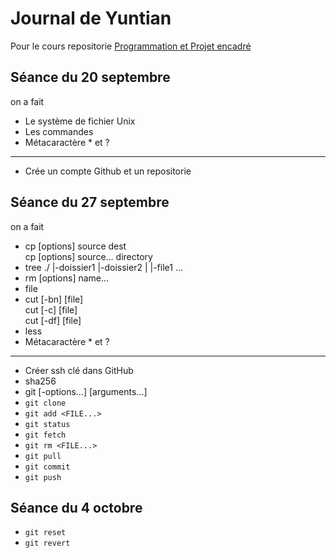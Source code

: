 #  Journal de Yuntian
Pour le cours repositorie [Programmation et Projet encadré](https://github.com/pmagistry/PPE1-2023)
## Séance du 20 septembre

on a fait 
- Le système de fichier Unix
- Les commandes
- Métacaractère * et ?
---
- Crée un compte Github et un repositorie

## Séance du 27 septembre

on a fait
- cp \[options\] source dest
  <br>cp \[options\] source... directory
- tree
  ./
  |-doissier1
  |-doissier2
  |    |-file1
  ...
- rm \[options\] name...
- file
- cut  \[-bn\] \[file\]
  <br>cut \[-c\] \[file\]
  <br>cut \[-df\] \[file\]
- less
- Métacaractère * et ?
---
- Créer ssh clé dans GitHub
- sha256
- git <sous-commande> \[-options...\] \[arguments...\]
- `git clone`
- `git add <FILE...>`
- `git status`
- `git fetch`
- `git rm <FILE...>`
- `git pull`
- `git commit`
- `git push`

## Séance du 4 octobre
-  `git reset`
-  `git revert`
